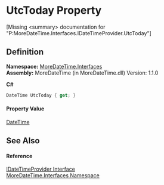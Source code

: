 # UtcToday Property


\[Missing &lt;summary&gt; documentation for "P:MoreDateTime.Interfaces.IDateTimeProvider.UtcToday"\]



## Definition
**Namespace:** <a href="N_MoreDateTime_Interfaces.md">MoreDateTime.Interfaces</a>  
**Assembly:** MoreDateTime (in MoreDateTime.dll) Version: 1.1.0

**C#**
``` C#
DateTime UtcToday { get; }
```



#### Property Value
<a href="https://learn.microsoft.com/dotnet/api/system.datetime" target="_blank" rel="noopener noreferrer">DateTime</a>

## See Also


#### Reference
<a href="T_MoreDateTime_Interfaces_IDateTimeProvider.md">IDateTimeProvider Interface</a>  
<a href="N_MoreDateTime_Interfaces.md">MoreDateTime.Interfaces Namespace</a>  
